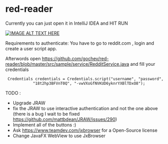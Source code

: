 # red-reader

Currently you can just open it in IntelliJ IDEA and HIT RUN


[![IMAGE ALT TEXT HERE](https://img.youtube.com/vi/go5xfN3Ldqk/0.jpg)](https://www.youtube.com/watch?v=go5xfN3Ldqk)

Requirements to authenticate:
You have to go to reddit.com , login and create a user script app.

Afterwords open https://github.com/gochev/red-reader/blob/master/src/sample/service/RedditService.java  and fill your credentials

````
 Credentials credentials = Credentials.script("username", "password",
            "18t2hp3BFVnT0Q", "-vwVXoGfNVKUD6yknrYXBlTDxO8");
 ````

TODO :
- Upgrade JRAW
- fix the JRAW to use interactive authentication and not the one above (there is a bug I wait to be fixed https://github.com/mattbdean/JRAW/issues/290)
- Implement all of the buttons :)
- Ask https://www.teamdev.com/jxbrowser for a Open-Source license
- Change JavaFX WebView to use JxBrowser
